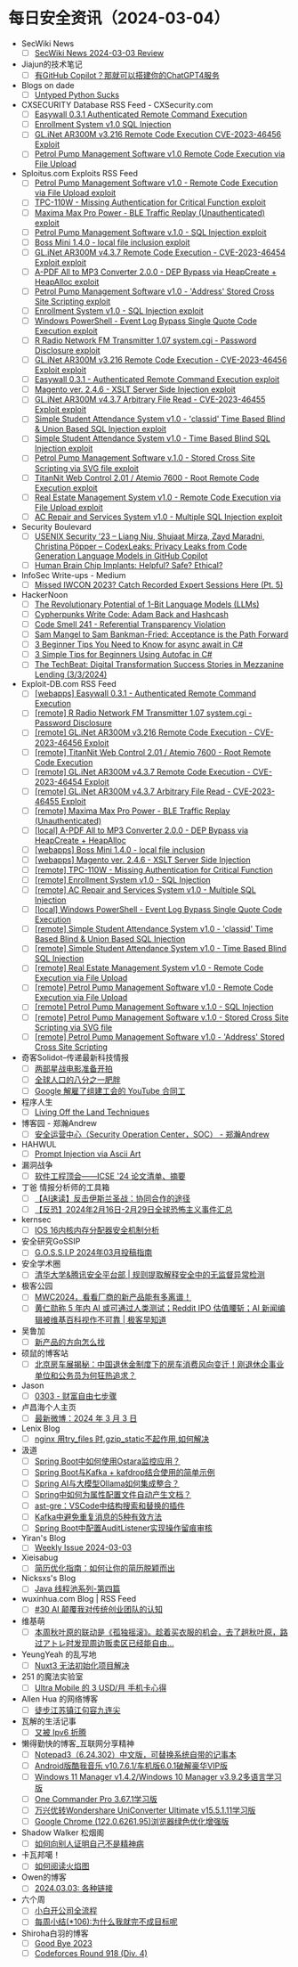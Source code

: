 # 每日安全资讯（2024-03-04）

- SecWiki News
  - [ ] [SecWiki News 2024-03-03 Review](http://www.sec-wiki.com/?2024-03-03)
- Jiajun的技术笔记
  - [ ] [有GitHub Copilot？那就可以搭建你的ChatGPT4服务](https://jiajunhuang.com/articles/2024_03_03-copilot_as_gpt4.md.html)
- Blogs on dade
  - [ ] [Untyped Python Sucks](https://0xda.de/blog/2024/03/untyped-python-sucks/)
- CXSECURITY Database RSS Feed - CXSecurity.com
  - [ ] [Easywall 0.3.1 Authenticated Remote Command Execution](https://cxsecurity.com/issue/WLB-2024030007)
  - [ ] [Enrollment System v1.0 SQL Injection](https://cxsecurity.com/issue/WLB-2024030006)
  - [ ] [GL.iNet AR300M v3.216 Remote Code Execution CVE-2023-46456 Exploit](https://cxsecurity.com/issue/WLB-2024030005)
  - [ ] [Petrol Pump Management Software v1.0 Remote Code Execution via File Upload](https://cxsecurity.com/issue/WLB-2024030004)
- Sploitus.com Exploits RSS Feed
  - [ ] [Petrol Pump Management Software v1.0 - Remote Code Execution via File Upload exploit](https://sploitus.com/exploit?id=EDB-ID:51839&utm_source=rss&utm_medium=rss)
  - [ ] [TPC-110W - Missing Authentication for Critical Function exploit](https://sploitus.com/exploit?id=EDB-ID:51846&utm_source=rss&utm_medium=rss)
  - [ ] [Maxima Max Pro Power - BLE Traffic Replay (Unauthenticated) exploit](https://sploitus.com/exploit?id=EDB-ID:51850&utm_source=rss&utm_medium=rss)
  - [ ] [Petrol Pump Management Software v.1.0 - SQL Injection exploit](https://sploitus.com/exploit?id=EDB-ID:51838&utm_source=rss&utm_medium=rss)
  - [ ] [Boss Mini 1.4.0 - local file inclusion exploit](https://sploitus.com/exploit?id=EDB-ID:51848&utm_source=rss&utm_medium=rss)
  - [ ] [GL.iNet AR300M v4.3.7 Remote Code Execution - CVE-2023-46454 Exploit exploit](https://sploitus.com/exploit?id=EDB-ID:51852&utm_source=rss&utm_medium=rss)
  - [ ] [A-PDF All to MP3 Converter 2.0.0 - DEP Bypass via HeapCreate + HeapAlloc exploit](https://sploitus.com/exploit?id=EDB-ID:51849&utm_source=rss&utm_medium=rss)
  - [ ] [Petrol Pump Management Software v1.0 - &#039;Address&#039; Stored Cross Site Scripting exploit](https://sploitus.com/exploit?id=EDB-ID:51836&utm_source=rss&utm_medium=rss)
  - [ ] [Enrollment System v1.0 - SQL Injection exploit](https://sploitus.com/exploit?id=EDB-ID:51845&utm_source=rss&utm_medium=rss)
  - [ ] [Windows PowerShell - Event Log Bypass Single Quote Code Execution exploit](https://sploitus.com/exploit?id=EDB-ID:51843&utm_source=rss&utm_medium=rss)
  - [ ] [R Radio Network FM Transmitter 1.07 system.cgi - Password Disclosure exploit](https://sploitus.com/exploit?id=EDB-ID:51855&utm_source=rss&utm_medium=rss)
  - [ ] [GL.iNet AR300M v3.216 Remote Code Execution - CVE-2023-46456 Exploit exploit](https://sploitus.com/exploit?id=EDB-ID:51854&utm_source=rss&utm_medium=rss)
  - [ ] [Easywall 0.3.1 - Authenticated Remote Command Execution exploit](https://sploitus.com/exploit?id=EDB-ID:51856&utm_source=rss&utm_medium=rss)
  - [ ] [Magento ver. 2.4.6 - XSLT Server Side Injection exploit](https://sploitus.com/exploit?id=EDB-ID:51847&utm_source=rss&utm_medium=rss)
  - [ ] [GL.iNet AR300M v4.3.7 Arbitrary File Read - CVE-2023-46455 Exploit exploit](https://sploitus.com/exploit?id=EDB-ID:51851&utm_source=rss&utm_medium=rss)
  - [ ] [Simple Student Attendance System v1.0 -  &#039;classid&#039; Time Based Blind &amp; Union Based SQL Injection exploit](https://sploitus.com/exploit?id=EDB-ID:51842&utm_source=rss&utm_medium=rss)
  - [ ] [Simple Student Attendance System v1.0 - Time Based Blind SQL Injection exploit](https://sploitus.com/exploit?id=EDB-ID:51841&utm_source=rss&utm_medium=rss)
  - [ ] [Petrol Pump Management Software v.1.0 - Stored Cross Site Scripting via SVG file exploit](https://sploitus.com/exploit?id=EDB-ID:51837&utm_source=rss&utm_medium=rss)
  - [ ] [TitanNit Web Control 2.01 / Atemio 7600 - Root Remote Code Execution exploit](https://sploitus.com/exploit?id=EDB-ID:51853&utm_source=rss&utm_medium=rss)
  - [ ] [Real Estate Management System v1.0 - Remote Code Execution via File Upload exploit](https://sploitus.com/exploit?id=EDB-ID:51840&utm_source=rss&utm_medium=rss)
  - [ ] [AC Repair and Services System v1.0 - Multiple SQL Injection exploit](https://sploitus.com/exploit?id=EDB-ID:51844&utm_source=rss&utm_medium=rss)
- Security Boulevard
  - [ ] [USENIX Security ’23 – Liang Niu, Shujaat Mirza, Zayd Maradni, Christina Pöpper – CodexLeaks: Privacy Leaks from Code Generation Language Models in GitHub Copilot](https://securityboulevard.com/2024/03/usenix-security-23-liang-niu-shujaat-mirza-zayd-maradni-christina-popper-codexleaks-privacy-leaks-from-code-generation-language-models-in-github-copilot/)
  - [ ] [Human Brain Chip Implants: Helpful? Safe? Ethical?](https://securityboulevard.com/2024/03/human-brain-chip-implants-helpful-safe-ethical/)
- InfoSec Write-ups - Medium
  - [ ] [Missed IWCON 2023? Catch Recorded Expert Sessions Here (Pt. 5)](https://infosecwriteups.com/missed-iwcon-2023-catch-recorded-expert-sessions-here-pt-5-927ce9dab342?source=rss----7b722bfd1b8d---4)
- HackerNoon
  - [ ] [The Revolutionary Potential of 1-Bit Language Models (LLMs)](https://hackernoon.com/the-revolutionary-potential-of-1-bit-language-models-llms?source=rss)
  - [ ] [Cypherpunks Write Code: Adam Back and Hashcash](https://hackernoon.com/cypherpunks-write-code-adam-back-and-hashcash?source=rss)
  - [ ] [Code Smell 241 - Referential Transparency Violation](https://hackernoon.com/code-smell-241-referential-transparency-violation?source=rss)
  - [ ] [Sam Mangel to Sam Bankman-Fried: Acceptance is the Path Forward](https://hackernoon.com/sam-mangel-to-sam-bankman-fried-acceptance-is-the-path-forward?source=rss)
  - [ ] [3 Beginner Tips You Need to Know for async await in C#](https://hackernoon.com/3-beginner-tips-you-need-to-know-for-async-await-in-c?source=rss)
  - [ ] [3 Simple Tips for Beginners Using Autofac in C#](https://hackernoon.com/3-simple-tips-for-beginners-using-autofac-in-c?source=rss)
  - [ ] [The TechBeat: Digital Transformation Success Stories in Mezzanine Lending (3/3/2024)](https://hackernoon.com/3-3-2024-techbeat?source=rss)
- Exploit-DB.com RSS Feed
  - [ ] [[webapps] Easywall 0.3.1 - Authenticated Remote Command Execution](https://www.exploit-db.com/exploits/51856)
  - [ ] [[remote] R Radio Network FM Transmitter 1.07 system.cgi - Password Disclosure](https://www.exploit-db.com/exploits/51855)
  - [ ] [[remote] GL.iNet AR300M v3.216 Remote Code Execution - CVE-2023-46456 Exploit](https://www.exploit-db.com/exploits/51854)
  - [ ] [[remote] TitanNit Web Control 2.01 / Atemio 7600 - Root Remote Code Execution](https://www.exploit-db.com/exploits/51853)
  - [ ] [[remote] GL.iNet AR300M v4.3.7 Remote Code Execution - CVE-2023-46454 Exploit](https://www.exploit-db.com/exploits/51852)
  - [ ] [[remote] GL.iNet AR300M v4.3.7 Arbitrary File Read - CVE-2023-46455 Exploit](https://www.exploit-db.com/exploits/51851)
  - [ ] [[remote] Maxima Max Pro Power - BLE Traffic Replay (Unauthenticated)](https://www.exploit-db.com/exploits/51850)
  - [ ] [[local] A-PDF All to MP3 Converter 2.0.0 - DEP Bypass via HeapCreate + HeapAlloc](https://www.exploit-db.com/exploits/51849)
  - [ ] [[webapps] Boss Mini 1.4.0 - local file inclusion](https://www.exploit-db.com/exploits/51848)
  - [ ] [[webapps] Magento ver. 2.4.6 - XSLT Server Side Injection](https://www.exploit-db.com/exploits/51847)
  - [ ] [[remote] TPC-110W - Missing Authentication for Critical Function](https://www.exploit-db.com/exploits/51846)
  - [ ] [[remote] Enrollment System v1.0 - SQL Injection](https://www.exploit-db.com/exploits/51845)
  - [ ] [[remote] AC Repair and Services System v1.0 - Multiple SQL Injection](https://www.exploit-db.com/exploits/51844)
  - [ ] [[local] Windows PowerShell - Event Log Bypass Single Quote Code Execution](https://www.exploit-db.com/exploits/51843)
  - [ ] [[remote] Simple Student Attendance System v1.0 -  'classid' Time Based Blind & Union Based SQL Injection](https://www.exploit-db.com/exploits/51842)
  - [ ] [[remote] Simple Student Attendance System v1.0 - Time Based Blind SQL Injection](https://www.exploit-db.com/exploits/51841)
  - [ ] [[remote] Real Estate Management System v1.0 - Remote Code Execution via File Upload](https://www.exploit-db.com/exploits/51840)
  - [ ] [[remote] Petrol Pump Management Software v1.0 - Remote Code Execution via File Upload](https://www.exploit-db.com/exploits/51839)
  - [ ] [[remote] Petrol Pump Management Software v.1.0 - SQL Injection](https://www.exploit-db.com/exploits/51838)
  - [ ] [[remote] Petrol Pump Management Software v.1.0 - Stored Cross Site Scripting via SVG file](https://www.exploit-db.com/exploits/51837)
  - [ ] [[remote] Petrol Pump Management Software v1.0 - 'Address' Stored Cross Site Scripting](https://www.exploit-db.com/exploits/51836)
- 奇客Solidot–传递最新科技情报
  - [ ] [两部星战电影准备开拍](https://www.solidot.org/story?sid=77499)
  - [ ] [全球人口的八分之一肥胖](https://www.solidot.org/story?sid=77498)
  - [ ] [Google 解雇了组建工会的 YouTube 合同工](https://www.solidot.org/story?sid=77497)
- 程序人生
  - [ ] [Living Off the Land Techniques](http://programlife.net/2024/03/03/living-off-the-land-techniques/)
- 博客园 - 郑瀚Andrew
  - [ ] [安全运营中心（Security Operation Center，SOC） - 郑瀚Andrew](https://www.cnblogs.com/LittleHann/p/18050812)
- HAHWUL
  - [ ] [Prompt Injection via Ascii Art](https://www.hahwul.com/2024/03/03/prompt-injeciton-via-ascii-art/)
- 漏洞战争
  - [ ] [软件工程顶会——ICSE '24 论文清单、摘要](https://mp.weixin.qq.com/s?__biz=MzU0MzgzNTU0Mw==&mid=2247485199&idx=1&sn=fc385e7e6a50cc6531aacc9f005021f2&chksm=fb0413f7cc739ae1b8b08d5ae7623fb549115243b30364d7b5e14a50b3e23a78227eaaec90fd&scene=58&subscene=0#rd)
- 丁爸 情报分析师的工具箱
  - [ ] [【AI速读】反击伊斯兰圣战：协同合作的途径](https://mp.weixin.qq.com/s?__biz=MzI2MTE0NTE3Mw==&mid=2651142458&idx=1&sn=ca890f01d054297aa46a0313166aeb54&chksm=f1af4e00c6d8c716594b43468b18cd8cb5dac8cda15127a1f08e16f3c020206ce6f4bde33795&scene=58&subscene=0#rd)
  - [ ] [【反恐】2024年2月16日-2月29日全球恐怖主义事件汇总](https://mp.weixin.qq.com/s?__biz=MzI2MTE0NTE3Mw==&mid=2651142458&idx=2&sn=c079760c80a5be54a0b144f38ba5a994&chksm=f1af4e00c6d8c716310ecfe2e238b0ab9069d7ce64783cf088529f8fca1661b4f2629b774647&scene=58&subscene=0#rd)
- kernsec
  - [ ] [IOS 16内核内存分配器安全机制分析](https://mp.weixin.qq.com/s?__biz=Mzg4NjU1NDU4MA==&mid=2247483807&idx=1&sn=4480e52a6896a9b5dc37462506563bdd&chksm=cf96ab24f8e122326e116c3904c4e276e2599966bdfa23ff7d9baf82b78442335350c11d5b55&scene=58&subscene=0#rd)
- 安全研究GoSSIP
  - [ ] [G.O.S.S.I.P 2024年03月投稿指南](https://mp.weixin.qq.com/s?__biz=Mzg5ODUxMzg0Ng==&mid=2247497419&idx=1&sn=d7063eb9e9a16f14978565fbd3e80eee&chksm=c063d812f7145104de129d30e9ea1997a26c679fd4c108b1e465340edd6b1e4c68d3afa3b964&scene=58&subscene=0#rd)
- 安全学术圈
  - [ ] [清华大学&腾讯安全平台部 | 规则提取解释安全中的无监督异常检测](https://mp.weixin.qq.com/s?__biz=MzU5MTM5MTQ2MA==&mid=2247490358&idx=1&sn=6bb81b5d3ffded0cfc783a35c3471f69&chksm=fe2ee4bdc9596dabb447fba7556906089b1fd9317ae5ce4cf7525b45887691f1745cdbf71936&scene=58&subscene=0#rd)
- 极客公园
  - [ ] [MWC2024，看看厂商的新产品能有多离谱！](https://mp.weixin.qq.com/s?__biz=MTMwNDMwODQ0MQ==&mid=2653035128&idx=1&sn=c83985ba7c316b98da5e14db6c1348b3&chksm=7e5767ce4920eed85c34a288412b405da0d4a4f55125245e613120c106f075bd4ed8969a18d9&scene=58&subscene=0#rd)
  - [ ] [黄仁勋称 5 年内 AI 或可通过人类测试；Reddit IPO 估值腰斩；AI 新闻编辑被维基百科视作不可靠 | 极客早知道](https://mp.weixin.qq.com/s?__biz=MTMwNDMwODQ0MQ==&mid=2653034793&idx=1&sn=377e4c7721d524f18fb7a45f0e987439&chksm=7e57649f4920ed893af87126f6a21fac1788709cde78d9acb6982c395aa608edfd91687c6cf2&scene=58&subscene=0#rd)
- 吴鲁加
  - [ ] [新产品的方向怎么找](https://mp.weixin.qq.com/s?__biz=Mzg5NDY4ODM1MA==&mid=2247484646&idx=1&sn=132a588108f650500e12c6de0def3a76&chksm=c01a89d7f76d00c168028878fc17b2b77bddd3a0852fd61a924e266d9ad2b2f6920fbdf03373&scene=58&subscene=0#rd)
- 硕鼠的博客站
  - [ ] [北京房车展揭秘：中国退休金制度下的房车消费风向变迁！刚退休企事业单位和公务员为何狂热追求？](http://lukefan.com/2024/03/03/%e5%8c%97%e4%ba%ac%e6%88%bf%e8%bd%a6%e5%b1%95%e6%8f%ad%e7%a7%98%ef%bc%9a%e4%b8%ad%e5%9b%bd%e9%80%80%e4%bc%91%e9%87%91%e5%88%b6%e5%ba%a6%e4%b8%8b%e7%9a%84%e6%88%bf%e8%bd%a6%e6%b6%88%e8%b4%b9%e9%a3%8e/)
- Jason
  - [ ] [0303 - 财富自由七步骤](https://atjason.com/daily/2024-03-03.html)
- 卢昌海个人主页
  - [ ] [最新微博：2024 年 3 月 3 日](https://www.changhai.org/articles/miscellaneous/blog/202403.php#latest)
- Lenix Blog
  - [ ] [nginx 用try_files 时,gzip_static不起作用,如何解决](https://blog.p2hp.com/archives/11794)
- 汲道
  - [ ] [Spring Boot中如何使用Ostara监控应用？](https://www.jdon.com/72806.html)
  - [ ] [Spring Boot与Kafka + kafdrop结合使用的简单示例](https://www.jdon.com/72805.html)
  - [ ] [Spring AI与大模型Ollama如何集成整合？](https://www.jdon.com/72804.html)
  - [ ] [Spring中如何为属性配置文件自动产生文档？](https://www.jdon.com/72803.html)
  - [ ] [ast-gre：VSCode中结构搜索和替换的插件](https://www.jdon.com/72802.html)
  - [ ] [Kafka中避免重复消息的5种有效方法](https://www.jdon.com/72801.html)
  - [ ] [Spring Boot中配置AuditListener实现操作留痕审核](https://www.jdon.com/72800.html)
- Yiran's Blog
  - [ ] [Weekly Issue 2024-03-03](https://zdyxry.github.io/2024/03/03/Weekly-Issue-2024-03-03/)
- Xieisabug
  - [ ] [简历优化指南：如何让你的简历脱颖而出](https://www.xiejingyang.com/2024/03/03/thoughts-on-reading-resume/)
- Nicksxs's Blog
  - [ ] [Java 线程池系列-第四篇](https://nicksxs.me/2024/03/03/Java-%E7%BA%BF%E7%A8%8B%E6%B1%A0%E7%B3%BB%E5%88%97-%E7%AC%AC%E5%9B%9B%E7%AF%87/)
- wuxinhua.com Blog | RSS Feed
  - [ ] [#30 AI 颠覆我对传统创业团队的认知](https://wuxinhua.com/posts/My-view-on-new-AI-startups)
- 维基萌
  - [ ] [本周秋叶原的联动是《孤独摇滚》。趁着买衣服的机会，去了趟秋叶原，路过アトレ时发现周边贩卖区已经能自由...](https://www.wikimoe.com/post/0qh8993i)
- YeungYeah 的乱写地
  - [ ] [Nuxt3 无法初始化项目解决](https://scottyeung.top/2024/nuxt-cannot-init/)
- 251 的魔法实验室
  - [ ] [Ultra Mobile 的 3 USD/月 手机卡心得](https://blog.251.sh/my-ultra-mobile-3-usd-month-sim)
- Allen Hua 的网络博客
  - [ ] [徒步江苏镇江句容九连尖](https://hellodk.cn/post/1162)
- 瓦解的生活记事
  - [ ] [又被 Ipv6 折腾](https://hin.cool/posts/iloveipv6.html)
- 懒得勤快的博客_互联网分享精神
  - [ ] [Notepad3（6.24.302）中文版，可替换系统自带的记事本](https://masuit.com/1460)
  - [ ] [Android版酷我音乐 v10.7.6.1/车机版6.0.1破解豪华VIP版](https://masuit.com/1763)
  - [ ] [Windows 11 Manager v1.4.2/Windows 10 Manager v3.9.2多语言学习版](https://masuit.com/1253)
  - [ ] [One Commander Pro 3.67.1学习版](https://masuit.com/87)
  - [ ] [万兴优转Wondershare UniConverter Ultimate v15.5.1.11学习版](https://masuit.com/1746)
  - [ ] [Google Chrome (122.0.6261.95)浏览器绿色优化增强版](https://masuit.com/120)
- Shadow Walker 松烟阁
  - [ ] [如何向别人证明自己不是精神病](https://www.edony.ink/how-to-prove-myself/)
- 卡瓦邦噶！
  - [ ] [如何阅读火焰图](https://www.kawabangga.com/posts/5861)
- Owen的博客
  - [ ] [2024.03.03: 各种链接](https://www.owenyoung.com/blog/journals/2024-03-03/)
- 六个周
  - [ ] [小白开公司全流程](https://blog.liugezhou.online/read005-%E5%B0%8F%E7%99%BD%E5%BC%80%E5%85%AC%E5%8F%B8%E5%85%A8%E6%B5%81%E7%A8%8B/)
  - [ ] [每周小结(*106):为什么我就完不成目标呢](https://blog.liugezhou.online/202409-106/)
- Shiroha白羽的博客
  - [ ] [Good Bye 2023](https://blog.mauve.icu/2024/03/03/acm/codeforces/GoodBye2023/)
  - [ ] [Codeforces Round 918 (Div. 4)](https://blog.mauve.icu/2024/03/03/acm/codeforces/CodeforcesRound918/)
